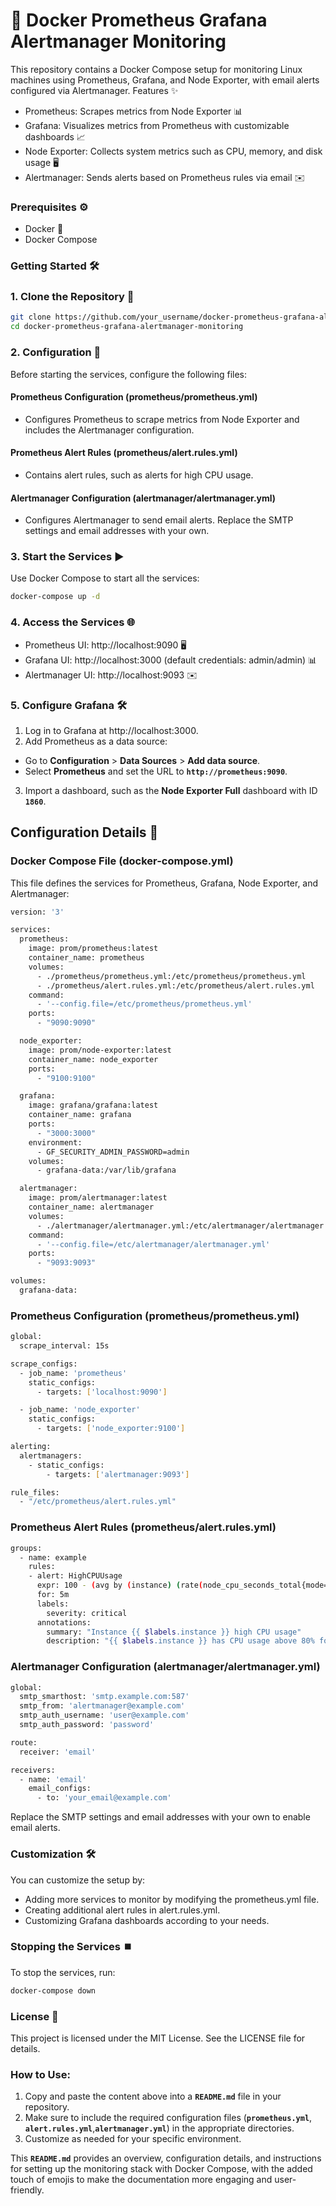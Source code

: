 # 🚀 Docker Prometheus Grafana Alertmanager Monitoring

This repository contains a Docker Compose setup for monitoring Linux machines using Prometheus, Grafana, and Node Exporter, with email alerts configured via Alertmanager.
Features ✨

- Prometheus: Scrapes metrics from Node Exporter 📊
- Grafana: Visualizes metrics from Prometheus with customizable dashboards 📈
- Node Exporter: Collects system metrics such as CPU, memory, and disk usage 🖥️
- Alertmanager: Sends alerts based on Prometheus rules via email ✉️

### Prerequisites ⚙️

- Docker 🐳
- Docker Compose

### Getting Started 🛠️

### 1. Clone the Repository 📂

```bash
git clone https://github.com/your_username/docker-prometheus-grafana-alertmanager-monitoring.git
cd docker-prometheus-grafana-alertmanager-monitoring
```

### 2. Configuration 📝

Before starting the services, configure the following files:

#### Prometheus Configuration (prometheus/prometheus.yml)

- Configures Prometheus to scrape metrics from Node Exporter and includes the Alertmanager configuration.

#### Prometheus Alert Rules (prometheus/alert.rules.yml)

- Contains alert rules, such as alerts for high CPU usage.

#### Alertmanager Configuration (alertmanager/alertmanager.yml)

- Configures Alertmanager to send email alerts. Replace the SMTP settings and email addresses with your own.

### 3. Start the Services ▶️

Use Docker Compose to start all the services:

```bash
docker-compose up -d
```

### 4. Access the Services 🌐

- Prometheus UI: http://localhost:9090 🖥️
- Grafana UI: http://localhost:3000 (default credentials: admin/admin) 📊
- Alertmanager UI: http://localhost:9093 ✉️

### 5. Configure Grafana 🛠️

1. Log in to Grafana at http://localhost:3000.
2. Add Prometheus as a data source:

- Go to **Configuration** > **Data Sources** > **Add data source**.
- Select **Prometheus** and set the URL to **`http://prometheus:9090`**.

3. Import a dashboard, such as the **Node Exporter Full** dashboard with ID **`1860`**.

## Configuration Details 🔧

### Docker Compose File (docker-compose.yml)

This file defines the services for Prometheus, Grafana, Node Exporter, and Alertmanager:

```bash
version: '3'

services:
  prometheus:
    image: prom/prometheus:latest
    container_name: prometheus
    volumes:
      - ./prometheus/prometheus.yml:/etc/prometheus/prometheus.yml
      - ./prometheus/alert.rules.yml:/etc/prometheus/alert.rules.yml
    command:
      - '--config.file=/etc/prometheus/prometheus.yml'
    ports:
      - "9090:9090"

  node_exporter:
    image: prom/node-exporter:latest
    container_name: node_exporter
    ports:
      - "9100:9100"

  grafana:
    image: grafana/grafana:latest
    container_name: grafana
    ports:
      - "3000:3000"
    environment:
      - GF_SECURITY_ADMIN_PASSWORD=admin
    volumes:
      - grafana-data:/var/lib/grafana

  alertmanager:
    image: prom/alertmanager:latest
    container_name: alertmanager
    volumes:
      - ./alertmanager/alertmanager.yml:/etc/alertmanager/alertmanager.yml
    command:
      - '--config.file=/etc/alertmanager/alertmanager.yml'
    ports:
      - "9093:9093"

volumes:
  grafana-data:
```

### Prometheus Configuration (prometheus/prometheus.yml)

```bash
global:
  scrape_interval: 15s

scrape_configs:
  - job_name: 'prometheus'
    static_configs:
      - targets: ['localhost:9090']

  - job_name: 'node_exporter'
    static_configs:
      - targets: ['node_exporter:9100']

alerting:
  alertmanagers:
    - static_configs:
        - targets: ['alertmanager:9093']

rule_files:
  - "/etc/prometheus/alert.rules.yml"
```

### Prometheus Alert Rules (prometheus/alert.rules.yml)

```bash
groups:
  - name: example
    rules:
    - alert: HighCPUUsage
      expr: 100 - (avg by (instance) (rate(node_cpu_seconds_total{mode="idle"}[5m])) * 100) > 80
      for: 5m
      labels:
        severity: critical
      annotations:
        summary: "Instance {{ $labels.instance }} high CPU usage"
        description: "{{ $labels.instance }} has CPU usage above 80% for the last 5 minutes."
```

### Alertmanager Configuration (alertmanager/alertmanager.yml)

```bash
global:
  smtp_smarthost: 'smtp.example.com:587'
  smtp_from: 'alertmanager@example.com'
  smtp_auth_username: 'user@example.com'
  smtp_auth_password: 'password'

route:
  receiver: 'email'

receivers:
  - name: 'email'
    email_configs:
      - to: 'your_email@example.com'
```

Replace the SMTP settings and email addresses with your own to enable email alerts.

### Customization 🛠️

You can customize the setup by:

- Adding more services to monitor by modifying the prometheus.yml file.
- Creating additional alert rules in alert.rules.yml.
- Customizing Grafana dashboards according to your needs.

### Stopping the Services ⏹️

To stop the services, run:

```bash
docker-compose down
```

### License 📝

This project is licensed under the MIT License. See the LICENSE file for details.

### How to Use:

1. Copy and paste the content above into a **`README.md`** file in your repository.
2. Make sure to include the required configuration files (**`prometheus.yml`**, **`alert.rules.yml`**,**`alertmanager.yml`**) in the appropriate directories.
3. Customize as needed for your specific environment.

This **`README.md`** provides an overview, configuration details, and instructions for setting up the monitoring stack with Docker Compose, with the added touch of emojis to make the documentation more engaging and user-friendly.
